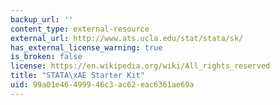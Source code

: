 ```yaml
---
backup_url: ''
content_type: external-resource
external_url: http://www.ats.ucla.edu/stat/stata/sk/
has_external_license_warning: true
is_broken: false
license: https://en.wikipedia.org/wiki/All_rights_reserved
title: "STATA\xAE Starter Kit"
uid: 99a01e46-4999-46c3-ac62-eac6361ae69a
---
```

